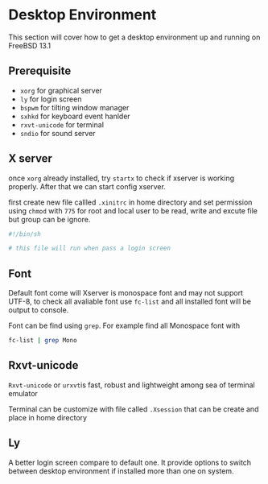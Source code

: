 Desktop Environment
===

This section will cover how to get a desktop environment up and running on FreeBSD 13.1

Prerequisite
---

- `xorg` for graphical server
- `ly` for login screen
- `bspwm` for tilting window manager
- `sxhkd` for keyboard event hanlder
- `rxvt-unicode` for terminal
- `sndio` for sound server

X server
---

once `xorg` already installed, try `startx` to check if xserver is working properly. After that we can start config xserver.

first create new file callled `.xinitrc` in home directory and set permission using `chmod` with `775` for root and local user to be read, write and excute file but group can be ignore.

```sh
#!/bin/sh

# this file will run when pass a login screen

```

Font
---

Default font come will Xserver is monospace font and may not support UTF-8, to check all avaliable font use `fc-list` and all installed font will be output to console.

Font can be find using `grep`. For example find all Monospace font with 

```sh
fc-list | grep Mono
```

Rxvt-unicode
---

`Rxvt-unicode` or `urxvt`is fast, robust and lightweight among sea of terminal emulator

Terminal can be customize with file called `.Xsession` that can be create and place in home directory

Ly
---

A better login screen compare to default one. It provide options to switch between desktop environment if installed more than one on system.